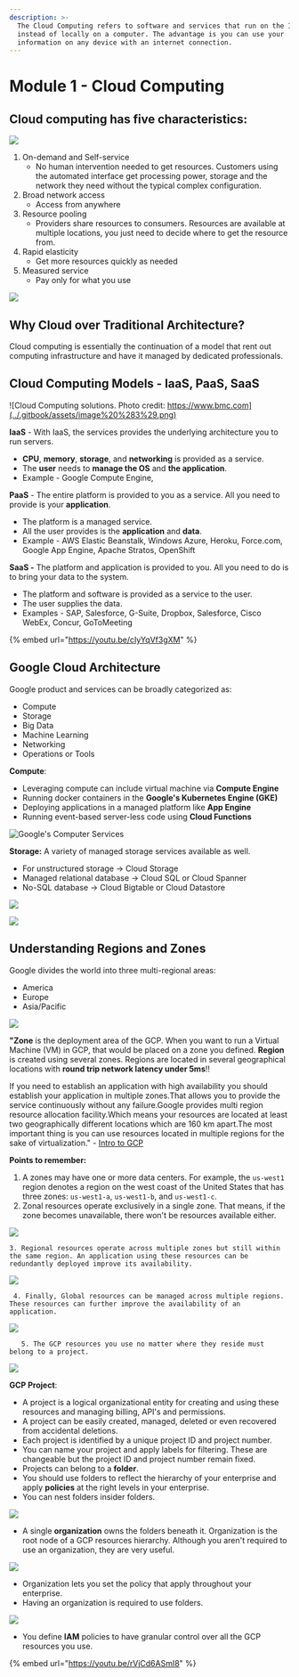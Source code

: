 ```yaml
---
description: >-
  The Cloud Computing refers to software and services that run on the Internet
  instead of locally on a computer. The advantage is you can use your
  information on any device with an internet connection.
---
```


# Module 1 - Cloud Computing

## Cloud computing has five characteristics:

![](../.gitbook/assets/image%20%2821%29.png)

1. On-demand and Self-service
   * No human intervention needed to get resources. Customers using the automated interface get processing power, storage and the network they need without the typical complex configuration.
2. Broad network access
   * Access from anywhere
3. Resource pooling
   * Providers share resources to consumers. Resources are available at multiple locations, you just need to decide where to get the resource from.
4. Rapid elasticity
   * Get more resources quickly as needed
5. Measured service
   * Pay only for what you use

![](../.gitbook/assets/image%20%282%29.png)

##  Why Cloud over Traditional Architecture?

Cloud computing is essentially the continuation of a model that rent out computing infrastructure and have it managed by dedicated professionals.

## Cloud Computing Models - IaaS, PaaS, SaaS

![Cloud Computing solutions. Photo credit: https://www.bmc.com](../.gitbook/assets/image%20%283%29.png)

**IaaS** - With IaaS, the services provides the underlying architecture you to run servers.

* **CPU**, **memory**, **storage**, and **networking** is provided as a service.
* The **user** needs to **manage the OS** and **the application**.
* Example - Google Compute Engine, 

**PaaS** - The entire platform is provided to you as a service. All you need to provide is your **application**.

* The platform is a managed service.
* All the user provides is the **application** and **data**.
* Example -  AWS Elastic Beanstalk, Windows Azure, Heroku, Force.com, Google App Engine, Apache Stratos, OpenShift

**SaaS -** The platform and application is provided to you. All you need to do is to bring your data to the system.

* The platform and software is provided as a service to the user.
* The user supplies the data.
* Examples - SAP, Salesforce, G-Suite, Dropbox, Salesforce, Cisco WebEx, Concur, GoToMeeting

{% embed url="https://youtu.be/cIyYqVf3gXM" %}

##  Google Cloud Architecture

Google product and services can be broadly categorized as:

* Compute
* Storage
* Big Data
* Machine Learning
* Networking
* Operations or Tools

**Compute**: 

* Leveraging compute can include virtual machine via **Compute Engine**
* Running docker containers in the **Google's Kubernetes Engine \(GKE\)**
* Deploying applications in a managed platform like **App Engine**
* Running event-based server-less code using **Cloud Functions**

![Google&apos;s Computer Services](../.gitbook/assets/image%20%287%29.png)

**Storage:** A variety of managed storage services available as well.

* For unstructured storage -&gt; Cloud Storage
* Managed relational database -&gt; Cloud SQL or Cloud Spanner
* No-SQL database -&gt; Cloud Bigtable or Cloud Datastore

![](../.gitbook/assets/image%20%2819%29.png)



![](../.gitbook/assets/image%20%2811%29.png)

## Understanding Regions and Zones

Google divides the world into three multi-regional areas: 

* America
* Europe
* Asia/Pacific

![](../.gitbook/assets/image%20%2818%29.png)

**"Zone** is the deployment area of the GCP. When you want to run a Virtual Machine \(VM\) in GCP, that would be placed on a zone you defined. **Region** is created using several zones. Regions are located in several geographical locations with **round trip network latency under 5ms**!! 

If you need to establish an application with high availability you should establish your application in multiple zones.That allows you to provide the service continuously without any failure.Google provides multi region resource allocation facility.Which means your resources are located at least two geographically different locations which are 160 km apart.The most important thing is you can use resources located in multiple regions for the sake of virtualization." - [Intro to GCP](https://medium.com/@sakunaj1996/google-cloud-platform-101-efbb81e7d3a6)

**Points to remember:** 

1. A zones may have one or more data centers. For example, the `us-west1` region denotes a region on the west coast of the United States that has three zones: `us-west1-a`, `us-west1-b`, and `us-west1-c`.
2. Zonal resources operate exclusively in a single zone. That means, if the zone becomes unavailable, there won't be resources available either.

![](../.gitbook/assets/image%20%2813%29.png)

    3. Regional resources operate across multiple zones but still within the same region. An application using these resources can be redundantly deployed improve its availability. 

![](../.gitbook/assets/image%20%2810%29.png)

     4. Finally, Global resources can be managed across multiple regions. These resources can further improve the availability of an application.

![](../.gitbook/assets/image%20%2820%29.png)

       5. The GCP resources you use no matter where they reside must belong to a project.

![](../.gitbook/assets/image%20%2816%29.png)

**GCP Project**: 

* A project is a logical organizational entity for creating and using these resources and managing billing, API's and permissions. 
* A project can be easily created, managed, deleted or even recovered from accidental deletions. 
* Each project is identified by a unique project ID and project number.
* You can name your project and apply labels for filtering. These are changeable but the project ID and project number remain fixed.
* Projects can belong to a **folder**. 
* You should use folders to reflect the hierarchy of your enterprise and apply **policies** at the right levels in your enterprise.
* You can nest folders insider folders.

![](../.gitbook/assets/image%20%2815%29.png)

* A single **organization** owns the folders beneath it. Organization is the root node of a GCP resources hierarchy. Although you aren't required to use an organization, they are very useful. 

![](../.gitbook/assets/image%20%286%29.png)

* Organization lets you set the policy that apply throughout your enterprise.
* Having an organization is required to use folders.

![](../.gitbook/assets/image%20%288%29.png)

* You define **IAM** policies to have granular control over all the GCP resources you use.

{% embed url="https://youtu.be/rVjCd6ASmI8" %}



